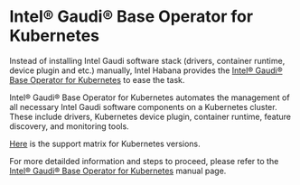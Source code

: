# Intel® Gaudi® Base Operator for Kubernetes
Instead of installing Intel Gaudi software stack (drivers, container runtime, device plugin and etc.) manually, Intel Habana provides the [Intel® Gaudi® Base Operator for Kubernetes](https://docs.habana.ai/en/latest/Orchestration/Gaudi_Kubernetes/Intel_Gaudi_Base_Operator_for_Kubernetes.html) to ease the task.

Intel® Gaudi® Base Operator for Kubernetes automates the management of all necessary Intel Gaudi software components on a Kubernetes cluster. These include drivers, Kubernetes device plugin, container runtime, feature discovery, and monitoring tools.

[Here](https://docs.habana.ai/en/latest/Support_Matrix/Support_Matrix.html#support-matrix) is the support matrix for Kubernetes versions.

For more detailded information and steps to proceed, please refer to the [Intel® Gaudi® Base Operator for Kubernetes](https://docs.habana.ai/en/latest/Orchestration/Gaudi_Kubernetes/Intel_Gaudi_Base_Operator_for_Kubernetes.html) manual page.
